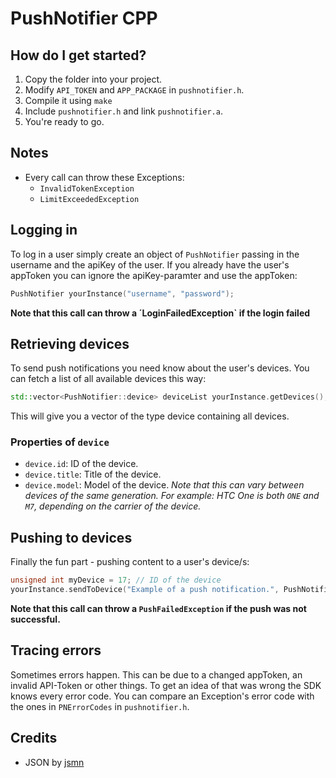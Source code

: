# PushNotifier CPP

## How do I get started?

1. Copy the folder into your project.
2. Modify `API_TOKEN` and `APP_PACKAGE` in `pushnotifier.h`.
3. Compile it using `make`
4. Include `pushnotifier.h` and link `pushnotifier.a`.
5. You're ready to go.

## Notes

- Every call can throw these Exceptions:
	- `InvalidTokenException`
	- `LimitExceededException`


## Logging in

To log in a user simply create an object of `PushNotifier` passing in the username and the apiKey of the user. If you already have the user's appToken you can ignore the apiKey-paramter and use the appToken:

```cpp
PushNotifier yourInstance("username", "password");
```

**Note that this call can throw a ´LoginFailedException` if the login failed**

## Retrieving devices

To send push notifications you need know about the user's devices. You can fetch a list of all available devices this way:

```cpp
std::vector<PushNotifier::device> deviceList yourInstance.getDevices();
```

This will give you a vector of the type device containing all devices.

### Properties of `device`

- `device.id`: ID of the device.
- `device.title`: Title of the device.
- `device.model`: Model of the device. *Note that this can vary between devices of the same generation. For example: HTC One is both `ONE` and `M7`, depending on the carrier of the device.*

## Pushing to devices

Finally the fun part - pushing content to a user's device/s:

```cpp
unsigned int myDevice = 17; // ID of the device
yourInstance.sendToDevice("Example of a push notification.", PushNotifier::TYPE_MESSAGE, myDevice);
```
	
**Note that this call can throw a `PushFailedException` if the push was not successful.**

## Tracing errors

Sometimes errors happen. This can be due to a changed appToken, an invalid API-Token or other things. To get an idea of that was wrong the SDK knows every error code. You can compare an Exception's error code with the ones in `PNErrorCodes` in `pushnotifier.h`.


## Credits
* JSON by [jsmn](https://bitbucket.org/zserge/jsmn)
